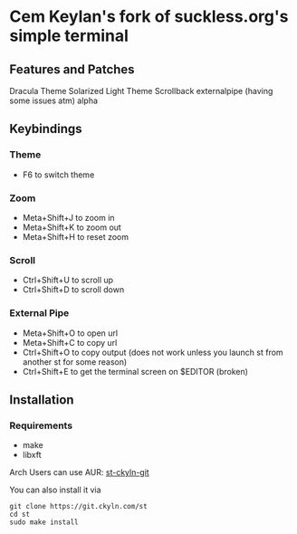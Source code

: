 # Cem Keylan's fork of suckless.org's simple terminal

## Features and Patches
Dracula Theme
Solarized Light Theme
Scrollback
externalpipe (having some issues atm)
alpha

## Keybindings

### Theme
* F6 to switch theme

### Zoom
* Meta+Shift+J to zoom in
* Meta+Shift+K to zoom out
* Meta+Shift+H to reset zoom

### Scroll
* Ctrl+Shift+U to scroll up
* Ctrl+Shift+D to scroll down

### External Pipe
* Meta+Shift+O to open url
* Meta+Shift+C to copy url
* Ctrl+Shift+O to copy output (does not work unless you launch st from another st for some reason)
* Ctrl+Shift+E to get the terminal screen on $EDITOR (broken)

## Installation

### Requirements
+ make
+ libxft

Arch Users can use
AUR: [st-ckyln-git](https://aur.archlinux.org/packages/st-ckyln-git/)

You can also install it via
```
git clone https://git.ckyln.com/st
cd st
sudo make install
```
